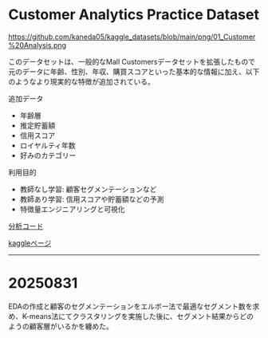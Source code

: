 # Customer Analytics Practice Dataset

https://github.com/kaneda05/kaggle_datasets/blob/main/png/01_Customer%20Analysis.png

このデータセットは、一般的なMall Customersデータセットを拡張したもので元のデータに年齢、性別、年収、購買スコアといった基本的な情報に加え、以下のようなより現実的な特徴が追加されている。

追加データ
- 年齢層
- 推定貯蓄額
- 信用スコア
- ロイヤルティ年数
- 好みのカテゴリー

利用目的
- 教師なし学習: 顧客セグメンテーションなど
- 教師あり学習: 信用スコアや貯蓄額などの予測
- 特徴量エンジニアリングと可視化

[分析コード](https://github.com/kaneda05/kaggle_datasets/blob/main/01_Customer%20Analytics%20Practice%20Dataset/cluster-analysis.ipynb)

[kaggleページ](https://www.kaggle.com/datasets/vikasjigupta786/customer-analytics-practice-dataset)

---
# 20250831
EDAの作成と顧客のセグメンテーションをエルボー法で最適なセグメント数を求め、K-means法にてクラスタリングを実施した後に、セグメント結果からどのようの顧客層がいるかを纏めた。